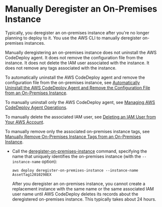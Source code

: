 # Manually Deregister an On\-Premises Instance<a name="on-premises-instances-operations-deregister-manually"></a>

Typically, you deregister an on\-premises instance after you're no longer planning to deploy to it\. You use the AWS CLI to manually deregister on\-premises instances\.

Manually deregistering an on\-premises instance does not uninstall the AWS CodeDeploy agent\. It does not remove the configuration file from the instance\. It does not delete the IAM user associated with the instance\. It does not remove any tags associated with the instance\.

To automatically uninstall the AWS CodeDeploy agent and remove the configuration file from the on\-premises instance, see [Automatically Uninstall the AWS CodeDeploy Agent and Remove the Configuration File from an On\-Premises Instance](on-premises-instances-operations-uninstall-agent.md)\.

To manually uninstall only the AWS CodeDeploy agent, see [Managing AWS CodeDeploy Agent Operations](codedeploy-agent-operations.md)\. 

To manually delete the associated IAM user, see [Deleting an IAM User from Your AWS Account](http://docs.aws.amazon.com/IAM/latest/UserGuide/Using_DeletingUserFromAccount.html)\. 

To manually remove only the associated on\-premises instance tags, see [Manually Remove On\-Premises Instance Tags from an On\-Premises Instance](on-premises-instances-operations-remove-tags.md)\.

+ Call the [deregister\-on\-premises\-instance](http://docs.aws.amazon.com/cli/latest/reference/deploy/deregister-on-premises-instance.html) command, specifying the name that uniquely identifies the on\-premises instance \(with the `--instance-name` option\):

  ```
  aws deploy deregister-on-premises-instance --instance-name AssetTag12010298EX
  ```

  After you deregister an on\-premises instance, you cannot create a replacement instance with the same name or the same associated IAM user name until AWS CodeDeploy deletes its records about the deregistered on\-premises instance\. This typically takes about 24 hours\.